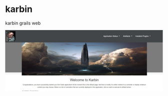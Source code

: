 # karbin
karbin grails web

![alt text](https://github.com/giss-ignacio/karbin/raw/master/grails-app/assets/images/0101.jpg)
